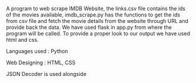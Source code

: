 A program to web scrape IMDB Website, the links.csv file contains the ids of the movies available,
imdb_scrape.py has the functions to get the ids from csv file and fetch the movie details from the website through URL and provide back the data.
We have used flask in app.py from where the program will be called. To provide a proper look to our output we have used html and css.

Languages used : Python

Web Designing : HTML, CSS

JSON Decoder is used alongside
